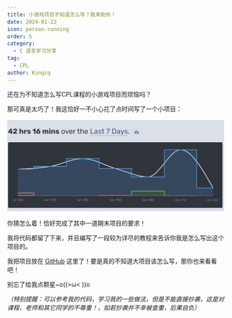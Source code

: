 ```yaml
---
title: 小游戏项目不知道怎么写？我来助你！
date: 2024-01-22
icon: person-running
order: 5
category:
  - C 语言学习分享
tag:
  - CPL
author: Kingcq
---
```


还在为不知道怎么写CPL课程的小游戏项目而烦恼吗？

那可真是太巧了！我这恰好一不小心花了点时间写了一个小项目：

![](./assets/5-1.jpg)

你猜怎么着！恰好完成了其中一道期末项目的要求！

我将代码都留了下来，并且编写了一段较为详尽的教程来告诉你我是怎么写出这个项目的。

我把项目放在 [GitHub](https://github.com/Kingcxp/Console-Runners) 这里了！要是真的不知道大项目该怎么写，那你也来看看吧！

别忘了给我点颗星~o((>ω< ))o

*（特别提醒：可以参考我的代码，学习我的一些做法，但是不能直接抄袭，这是对课程、老师和其它同学的不尊重！，如若抄袭并不幸被查重，后果自负）*

